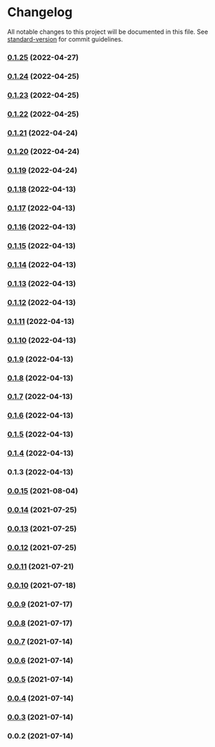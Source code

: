 # Changelog

All notable changes to this project will be documented in this file. See [standard-version](https://github.com/conventional-changelog/standard-version) for commit guidelines.

### [0.1.25](https://github.com/srclaunch/validation/compare/v0.1.24...v0.1.25) (2022-04-27)

### [0.1.24](https://github.com/srclaunch/validation/compare/v0.1.23...v0.1.24) (2022-04-25)

### [0.1.23](https://github.com/srclaunch/validation/compare/v0.1.22...v0.1.23) (2022-04-25)

### [0.1.22](https://github.com/srclaunch/validation/compare/v0.1.21...v0.1.22) (2022-04-25)

### [0.1.21](https://github.com/srclaunch/validation/compare/v0.1.20...v0.1.21) (2022-04-24)

### [0.1.20](https://github.com/srclaunch/validation/compare/v0.1.19...v0.1.20) (2022-04-24)

### [0.1.19](https://github.com/srclaunch/validation/compare/v0.1.18...v0.1.19) (2022-04-24)

### [0.1.18](https://github.com/srclaunch/validation/compare/v0.1.17...v0.1.18) (2022-04-13)

### [0.1.17](https://github.com/srclaunch/validation/compare/v0.1.16...v0.1.17) (2022-04-13)

### [0.1.16](https://github.com/srclaunch/validation/compare/v0.1.15...v0.1.16) (2022-04-13)

### [0.1.15](https://github.com/srclaunch/validation/compare/v0.1.14...v0.1.15) (2022-04-13)

### [0.1.14](https://github.com/srclaunch/validation/compare/v0.1.13...v0.1.14) (2022-04-13)

### [0.1.13](https://github.com/srclaunch/validation/compare/v0.1.12...v0.1.13) (2022-04-13)

### [0.1.12](https://github.com/srclaunch/validation/compare/v0.1.11...v0.1.12) (2022-04-13)

### [0.1.11](https://github.com/srclaunch/validation/compare/v0.1.10...v0.1.11) (2022-04-13)

### [0.1.10](https://github.com/srclaunch/validation/compare/v0.1.9...v0.1.10) (2022-04-13)

### [0.1.9](https://github.com/srclaunch/validation/compare/v0.1.8...v0.1.9) (2022-04-13)

### [0.1.8](https://github.com/srclaunch/validation/compare/v0.1.7...v0.1.8) (2022-04-13)

### [0.1.7](https://github.com/srclaunch/validation/compare/v0.1.6...v0.1.7) (2022-04-13)

### [0.1.6](https://github.com/srclaunch/validation/compare/v0.1.5...v0.1.6) (2022-04-13)

### [0.1.5](https://github.com/srclaunch/validation/compare/v0.1.4...v0.1.5) (2022-04-13)

### [0.1.4](https://github.com/srclaunch/validation/compare/v0.1.3...v0.1.4) (2022-04-13)

### 0.1.3 (2022-04-13)

### [0.0.15](https://github.com/srclaunch/utils/compare/v0.0.14...v0.0.15) (2021-08-04)

### [0.0.14](https://github.com/srclaunch/utils/compare/v0.0.13...v0.0.14) (2021-07-25)

### [0.0.13](https://github.com/srclaunch/utils/compare/v0.0.12...v0.0.13) (2021-07-25)

### [0.0.12](https://github.com/srclaunch/utils/compare/v0.0.11...v0.0.12) (2021-07-25)

### [0.0.11](https://github.com/srclaunch/utils/compare/v0.0.10...v0.0.11) (2021-07-21)

### [0.0.10](https://github.com/srclaunch/utils/compare/v0.0.9...v0.0.10) (2021-07-18)

### [0.0.9](https://github.com/srclaunch/utils/compare/v0.0.8...v0.0.9) (2021-07-17)

### [0.0.8](https://github.com/srclaunch/utils/compare/v0.0.7...v0.0.8) (2021-07-17)

### [0.0.7](https://github.com/srclaunch/utils/compare/v0.0.6...v0.0.7) (2021-07-14)

### [0.0.6](https://github.com/srclaunch/utils/compare/v0.0.5...v0.0.6) (2021-07-14)

### [0.0.5](https://github.com/srclaunch/utils/compare/v0.0.4...v0.0.5) (2021-07-14)

### [0.0.4](https://github.com/srclaunch/utils/compare/v0.0.3...v0.0.4) (2021-07-14)

### [0.0.3](https://github.com/srclaunch/utils/compare/v0.0.2...v0.0.3) (2021-07-14)

### 0.0.2 (2021-07-14)
